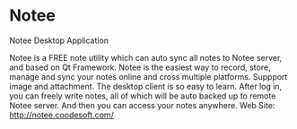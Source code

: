 Notee
=====

Notee Desktop Application

Notee is a FREE note utility which can auto sync all notes to Notee server, and based on Qt Framework.
Notee is the easiest way to record, store, manage and sync your notes online and cross multiple platforms. Suppport image and attachment.
The desktop client is so easy to learn. After log in, you can freely write notes, all of which will be auto backed up to remote Notee server. And then you can access your notes anywhere.
Web Site: http://notee.coodesoft.com/



